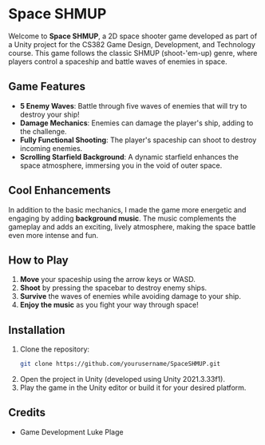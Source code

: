 # Space SHMUP

Welcome to **Space SHMUP**, a 2D space shooter game developed as part of a Unity project for the CS382 Game Design, Development, and Technology course. This game follows the classic SHMUP (shoot-'em-up) genre, where players control a spaceship and battle waves of enemies in space.

## Game Features

- **5 Enemy Waves**: Battle through five waves of enemies that will try to destroy your ship!
- **Damage Mechanics**: Enemies can damage the player's ship, adding to the challenge.
- **Fully Functional Shooting**: The player's spaceship can shoot to destroy incoming enemies.
- **Scrolling Starfield Background**: A dynamic starfield enhances the space atmosphere, immersing you in the void of outer space.

## Cool Enhancements

In addition to the basic mechanics, I made the game more energetic and engaging by adding **background music**. The music complements the gameplay and adds an exciting, lively atmosphere, making the space battle even more intense and fun.

## How to Play

1. **Move** your spaceship using the arrow keys or WASD.
2. **Shoot** by pressing the spacebar to destroy enemy ships.
3. **Survive** the waves of enemies while avoiding damage to your ship.
4. **Enjoy the music** as you fight your way through space!

## Installation

1. Clone the repository:
   ```bash
   git clone https://github.com/yourusername/SpaceSHMUP.git
2. Open the project in Unity (developed using Unity 2021.3.33f1).
3. Play the game in the Unity editor or build it for your desired platform.

## Credits
- Game Development Luke Plage